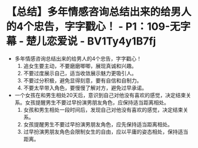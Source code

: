 # 【总结】多年情感咨询总结出来的给男人的4个忠告，字字戳心！ - P1：109-无字幕 - 楚儿恋爱说 - BV1Ty4y1B7fj

-   多年情感咨询总结出来的给男人的4个忠告，字字戳心！
    1.  追女生要主动，不要磨磨唧唧，展现真诚和兴趣。
    2.  不要过度展示自己，适当收敛展示魅力更吸引人。
    3.  不要过分积极，避免显得刻意，要有自信和自制力。
    4.  不要太早带入角色，要慢慢了解对方，避免过早承诺。
-   一个女孩在和男生相处20天后，意识到自己对他没有喜欢的感觉，决定结束关系。女孩提醒男生不要过早扮演男朋友角色，应保持适当距离相处。
    1.  女孩和男生相处一段时间后，发现自己对他没有喜欢的感觉，决定结束关系。
    2.  女孩提醒男生不要过早扮演男朋友角色，应先保持适当距离相处。
    3.  过早扮演男朋友角色会限制女生的自由，应以平庸的姿态相处，保持适当距离。